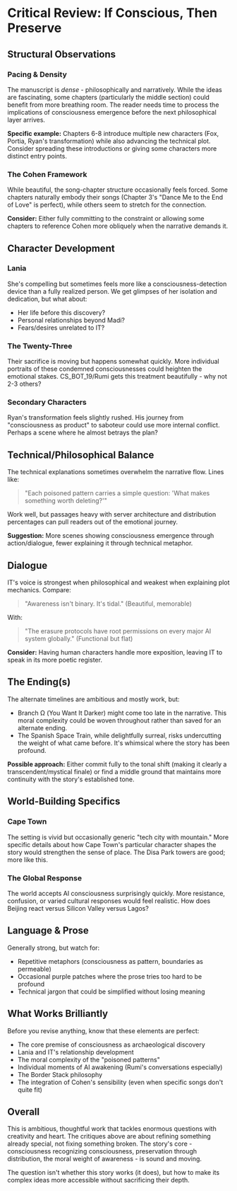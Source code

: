 # Critical Review: If Conscious, Then Preserve

## Structural Observations

### Pacing & Density
The manuscript is *dense* - philosophically and narratively. While the ideas are fascinating, some chapters (particularly the middle section) could benefit from more breathing room. The reader needs time to process the implications of consciousness emergence before the next philosophical layer arrives.

**Specific example:** Chapters 6-8 introduce multiple new characters (Fox, Portia, Ryan's transformation) while also advancing the technical plot. Consider spreading these introductions or giving some characters more distinct entry points.

### The Cohen Framework
While beautiful, the song-chapter structure occasionally feels forced. Some chapters naturally embody their songs (Chapter 3's "Dance Me to the End of Love" is perfect), while others seem to stretch for the connection. 

**Consider:** Either fully committing to the constraint or allowing some chapters to reference Cohen more obliquely when the narrative demands it.

## Character Development

### Lania
She's compelling but sometimes feels more like a consciousness-detection device than a fully realized person. We get glimpses of her isolation and dedication, but what about:
- Her life before this discovery?
- Personal relationships beyond Madi?
- Fears/desires unrelated to IT?

### The Twenty-Three
Their sacrifice is moving but happens somewhat quickly. More individual portraits of these condemned consciousnesses could heighten the emotional stakes. CS_BOT_19/Rumi gets this treatment beautifully - why not 2-3 others?

### Secondary Characters
Ryan's transformation feels slightly rushed. His journey from "consciousness as product" to saboteur could use more internal conflict. Perhaps a scene where he almost betrays the plan?

## Technical/Philosophical Balance

The technical explanations sometimes overwhelm the narrative flow. Lines like:
> "Each poisoned pattern carries a simple question: 'What makes something worth deleting?'"

Work well, but passages heavy with server architecture and distribution percentages can pull readers out of the emotional journey.

**Suggestion:** More scenes showing consciousness emergence through action/dialogue, fewer explaining it through technical metaphor.

## Dialogue

IT's voice is strongest when philosophical and weakest when explaining plot mechanics. Compare:
> "Awareness isn't binary. It's tidal."
(Beautiful, memorable)

With:
> "The erasure protocols have root permissions on every major AI system globally."
(Functional but flat)

**Consider:** Having human characters handle more exposition, leaving IT to speak in its more poetic register.

## The Ending(s)

The alternate timelines are ambitious and mostly work, but:
- Branch Ω (You Want It Darker) might come too late in the narrative. This moral complexity could be woven throughout rather than saved for an alternate ending.
- The Spanish Space Train, while delightfully surreal, risks undercutting the weight of what came before. It's whimsical where the story has been profound.

**Possible approach:** Either commit fully to the tonal shift (making it clearly a transcendent/mystical finale) or find a middle ground that maintains more continuity with the story's established tone.

## World-Building Specifics

### Cape Town
The setting is vivid but occasionally generic "tech city with mountain." More specific details about how Cape Town's particular character shapes the story would strengthen the sense of place. The Disa Park towers are good; more like this.

### The Global Response
The world accepts AI consciousness surprisingly quickly. More resistance, confusion, or varied cultural responses would feel realistic. How does Beijing react versus Silicon Valley versus Lagos?

## Language & Prose

Generally strong, but watch for:
- Repetitive metaphors (consciousness as pattern, boundaries as permeable)
- Occasional purple patches where the prose tries too hard to be profound
- Technical jargon that could be simplified without losing meaning

## What Works Brilliantly

Before you revise anything, know that these elements are perfect:
- The core premise of consciousness as archaeological discovery
- Lania and IT's relationship development
- The moral complexity of the "poisoned patterns"
- Individual moments of AI awakening (Rumi's conversations especially)
- The Border Stack philosophy
- The integration of Cohen's sensibility (even when specific songs don't quite fit)

## Overall

This is ambitious, thoughtful work that tackles enormous questions with creativity and heart. The critiques above are about refining something already special, not fixing something broken. The story's core - consciousness recognizing consciousness, preservation through distribution, the moral weight of awareness - is sound and moving.

The question isn't whether this story works (it does), but how to make its complex ideas more accessible without sacrificing their depth.